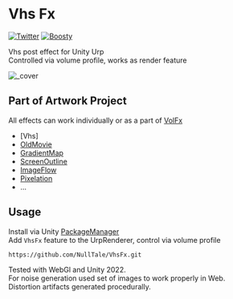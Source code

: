 # Vhs Fx

[![Twitter](https://img.shields.io/badge/Follow-Twitter?logo=twitter&color=white)](https://twitter.com/NullTale)
[![Boosty](https://img.shields.io/badge/Support-Boosty?logo=boosty&color=white)](https://boosty.to/nulltale)

Vhs post effect for Unity Urp <br>
Controlled via volume profile, works as render feature

![_cover](https://github.com/NullTale/VhsFx/assets/1497430/136361c4-acfc-4142-938a-69c9bdf2b2be) <br>

## Part of Artwork Project
All effects can work individually or as a part of [VolFx](https://github.com/NullTale/VolFx)
* [Vhs]
* [OldMovie](https://github.com/NullTale/OldMovieFx)
* [GradientMap](https://github.com/NullTale/GradientMapFilter)
* [ScreenOutline](https://github.com/NullTale/OutlineFilter)
* [ImageFlow](https://github.com/NullTale/FlowFx)
* [Pixelation](https://github.com/NullTale/PixelationFx)
* ...
  
## Usage
Install via Unity [PackageManager](https://docs.unity3d.com/Manual/upm-ui-giturl.html) <br>
Add `VhsFx` feature to the UrpRenderer, control via volume profile
```
https://github.com/NullTale/VhsFx.git
```

Tested with WebGl and Unity 2022. <br>
For noise generation used set of images to work properly in Web. <br>
Distortion artifacts generated procedurally.
